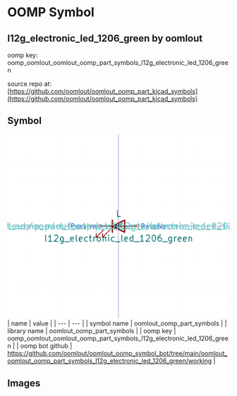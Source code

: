 # OOMP Symbol  
## l12g_electronic_led_1206_green  by oomlout  
  
oomp key: oomp_oomlout_oomlout_oomp_part_symbols_l12g_electronic_led_1206_green  
  
source repo at: [https://github.com/oomlout/oomlout_oomp_part_kicad_symbols](https://github.com/oomlout/oomlout_oomp_part_kicad_symbols)  
## Symbol  
  
[![working.png](working_600.png)](working.png)  
| name | value | 
| --- | --- | 
| symbol name | oomlout_oomp_part_symbols | 
| library name | oomlout_oomp_part_symbols | 
| oomp key | oomp_oomlout_oomlout_oomp_part_symbols_l12g_electronic_led_1206_green | 
| oomp bot github | https://github.com/oomlout/oomlout_oomp_symbol_bot/tree/main/oomlout_oomlout_oomp_part_symbols_l12g_electronic_led_1206_green/working | 
## Images  
